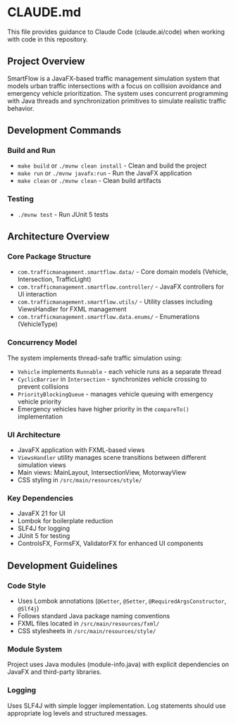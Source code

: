 # CLAUDE.md

This file provides guidance to Claude Code (claude.ai/code) when working with code in this repository.

## Project Overview

SmartFlow is a JavaFX-based traffic management simulation system that models urban traffic intersections with a focus on collision avoidance and emergency vehicle prioritization. The system uses concurrent programming with Java threads and synchronization primitives to simulate realistic traffic behavior.

## Development Commands

### Build and Run
- `make build` or `./mvnw clean install` - Clean and build the project
- `make run` or `./mvnw javafx:run` - Run the JavaFX application
- `make clean` or `./mvnw clean` - Clean build artifacts

### Testing
- `./mvnw test` - Run JUnit 5 tests

## Architecture Overview

### Core Package Structure
- `com.trafficmanagement.smartflow.data/` - Core domain models (Vehicle, Intersection, TrafficLight)
- `com.trafficmanagement.smartflow.controller/` - JavaFX controllers for UI interaction
- `com.trafficmanagement.smartflow.utils/` - Utility classes including ViewsHandler for FXML management
- `com.trafficmanagement.smartflow.data.enums/` - Enumerations (VehicleType)

### Concurrency Model
The system implements thread-safe traffic simulation using:
- `Vehicle` implements `Runnable` - each vehicle runs as a separate thread
- `CyclicBarrier` in `Intersection` - synchronizes vehicle crossing to prevent collisions
- `PriorityBlockingQueue` - manages vehicle queuing with emergency vehicle priority
- Emergency vehicles have higher priority in the `compareTo()` implementation

### UI Architecture
- JavaFX application with FXML-based views
- `ViewsHandler` utility manages scene transitions between different simulation views
- Main views: MainLayout, IntersectionView, MotorwayView
- CSS styling in `/src/main/resources/style/`

### Key Dependencies
- JavaFX 21 for UI
- Lombok for boilerplate reduction
- SLF4J for logging
- JUnit 5 for testing
- ControlsFX, FormsFX, ValidatorFX for enhanced UI components

## Development Guidelines

### Code Style
- Uses Lombok annotations (`@Getter`, `@Setter`, `@RequiredArgsConstructor`, `@Slf4j`)
- Follows standard Java package naming conventions
- FXML files located in `/src/main/resources/fxml/`
- CSS stylesheets in `/src/main/resources/style/`

### Module System
Project uses Java modules (module-info.java) with explicit dependencies on JavaFX and third-party libraries.

### Logging
Uses SLF4J with simple logger implementation. Log statements should use appropriate log levels and structured messages.